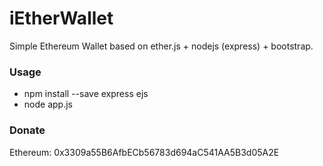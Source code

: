 # iEtherWallet #

Simple Ethereum Wallet based on ether.js + nodejs (express) + bootstrap.

### Usage ###

* npm install --save express ejs
* node app.js

### Donate ###
Ethereum: 0x3309a55B6AfbECb56783d694aC541AA5B3d05A2E